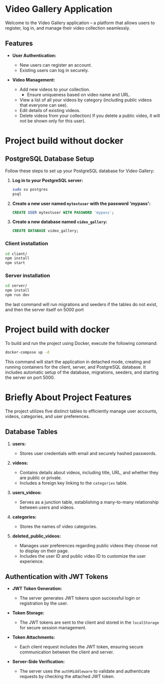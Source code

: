 # Video Gallery Application

Welcome to the Video Gallery application – a platform that allows users to register, log in, and manage their video collection seamlessly.

## Features

- **User Authentication:**
  - New users can register an account.
  - Existing users can log in securely.

- **Video Management:**
  - Add new videos to your collection.
    - Ensure uniqueness based on video name and URL.
  - View a list of all your videos by category (including public videos that everyone can see).
  - Edit details of existing videos.
  - Delete videos from your collection( If you delete a public video, it will not be shown only for this user).



# Project build without docker
## PostgreSQL Database Setup
Follow these steps to set up your PostgreSQL database for Video Gallery:
1. **Log in to your PostgreSQL server:**
    ```bash
    sudo su postgres
    psql
    ```
2. **Create a new user named `mytestuser` with the password 'mypass':**
    ```sql
    CREATE USER mytestuser WITH PASSWORD 'mypass';

    ```
3. **Create a new database named `video_gallery`:**
    ```sql
    CREATE DATABASE video_gallery;
    ```
 
### Client installation
```bash
cd client/
npm install
npm start
```
### Server installation
```bash
cd server/
npm install
npm run dev
```
the last command will run migrations and seeders if the tables do not exist, and then the server itself on 5000 port

# Project build with docker
To build and run the project using Docker, execute the following command:
```bash
docker-compose up -d 
```
This command will start the application in detached mode, creating and running containers for the client, server, and PostgreSQL database. It includes automatic setup of the database, migrations, seeders, and starting the server on port 5000.


# Briefly About Project Features

The project utilizes five distinct tables to efficiently manage user accounts, videos, categories, and user preferences.

## Database Tables

1. **users:**
    - Stores user credentials with email and securely hashed passwords.

2. **videos:**
    - Contains details about videos, including title, URL, and whether they are public or private.
    - Includes a foreign key linking to the `categories` table.

3. **users_videos:**
    - Serves as a junction table, establishing a many-to-many relationship between users and videos.

4. **categories:**
    - Stores the names of video categories.

5. **deleted_public_videos:**
    - Manages user preferences regarding public videos they choose not to display on their page.
    - Includes the user ID and public video ID to customize the user experience.

## Authentication with JWT Tokens

- **JWT Token Generation:**
    - The server generates JWT tokens upon successful login or registration by the user.

- **Token Storage:**
    - The JWT tokens are sent to the client and stored in the `localStorage` for secure session management.

- **Token Attachments:**
    - Each client request includes the JWT token, ensuring secure communication between the client and server.

- **Server-Side Verification:**
    - The server uses the `authMiddleware` to validate and authenticate requests by checking the attached JWT token.